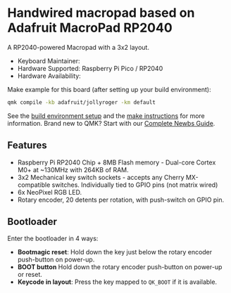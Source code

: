# Handwired macropad based on Adafruit MacroPad RP2040

A RP2040-powered Macropad with a 3x2 layout.

- Keyboard Maintainer: 
- Hardware Supported: Raspberry Pi Pico / RP2040
- Hardware Availability:

Make example for this board (after setting up your build environment):

```sh
qmk compile -kb adafruit/jollyroger -km default
```

See the [build environment setup](https://docs.qmk.fm/#/getting_started_build_tools) and the [make instructions](https://docs.qmk.fm/#/getting_started_make_guide) for more information. Brand new to QMK? Start with our [Complete Newbs Guide](https://docs.qmk.fm/#/newbs).

## Features

- Raspberry Pi RP2040 Chip + 8MB Flash memory - Dual-core Cortex M0+ at ~130MHz with 264KB of RAM.
- 3x2 Mechanical key switch sockets - accepts any Cherry MX-compatible switches. Individually tied to GPIO pins (not matrix wired)
- 6x NeoPixel RGB LED.
- Rotary encoder, 20 detents per rotation, with push-switch on GPIO pin.

## Bootloader

Enter the bootloader in 4 ways:

* **Bootmagic reset**: Hold down the key just below the rotary encoder push-button on power-up.
* **BOOT button** Hold down the rotary encoder push-button on power-up or reset.
* **Keycode in layout**: Press the key mapped to `QK_BOOT` if it is available.
